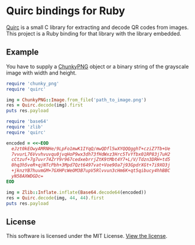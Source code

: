 # Quirc bindings for Ruby

[Quirc](https://github.com/dlbeer/quirc) is a small C library for extracting and decode QR codes from images.
This project is a Ruby binding for that library with the library embedded.

## Example
You have to supply a [ChunkyPNG](http://chunkypng.com/) object or a binary string of the grayscale image with width and height.
```ruby
require 'chunky_png'
require 'quirc'

img = ChunkyPNG::Image.from_file('path_to_image.png')
res = Quirc.decode(img).first
puts res.payload
```

```ruby
require 'base64'
require 'zlib'
require 'quirc'

encoded = <<~EOD
  eJzt0kEOwyAMRNHe/9LpFo1mwK1IYqQ/mwQDfl5wXYQQQgghT+cziZ7Tb+Ue
  7vvurL76Vvvhvuvqu0jvqHoP9wx3dh73fHdWxz3Hrc5TvYfbx01RP83j7uH2
  cCtzuf+7g7uvr74ZrY9r967cedxebrrjZtK9tMbt4Y7+L/V/Tdzn3DRH+td5
  0hq3h5veR+qjNTcPbh+3Mpd7Qzt6497vat+Voe9Oa7j93GpdrXGt+7i9XO3j
  +jknzYB7huvmGM+7GXHPcWeOM3B7upV5Rlvvun3cHm6K+qt5qibucy4hhBBC
  yN58AXWDGDc=
EOD

img = Zlib::Inflate.inflate(Base64.decode64(encoded))
res = Quirc.decode(img, 44, 44).first
puts res.payload
```

## License
This software is licensed under the MIT License. [View the license](LICENSE).
